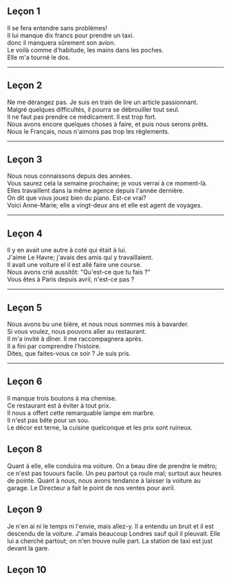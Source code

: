 ## Leçon 1
Il se fera entendre sans problèmes!  
Il lui manque dix francs pour prendre un taxi.  
donc il manquera sûrement son avion.  
Le voilà comme d'habitude, les mains dans les poches.  
Elle m'a tourné le dos.  
***
## Leçon 2
Ne me dérangez pas. Je suis en train de lire un article passionnant.  
Malgré quelques difficultés, il pourra se débrouiller tout seul.  
Il ne faut pas prendre ce médicament. Il est trop fort.  
Nous avons encore quelques choses à faire, et puis nous serons prêts.  
Nous le Français, nous n'aimons pas trop les règlements.  
***
## Leçon 3
Nous nous connaissons depuis des années.  
Vous saurez cela la semaine prochaine; je vous verrai à ce moment-là.  
Elles travaillent dans la même agence depuis l'année dernière.  
On dit que vous jouez bien du piano. Est-ce vrai?  
Voici Anne-Marie; elle a vingt-deux ans et elle est agent de voyages.  
***
## Leçon 4
Il y en avait une autre à coté qui était à lui.  
J'aime Le Havre; j'avais des amis qui y travaillaient.  
Il avait une voiture el il est allé faire une course.  
Nous avons crié aussitôt: "Qu'est-ce que tu fais ?"  
Vous êtes à Paris depuis avril, n'est-ce pas ?  
***
## Leçon 5
Nous avons bu une bière, et nous nous sommes mis à bavarder.  
Si vous voulez, nous pouvons aller au restaurant.  
Il m'a invité à dîner. Il me raccompagnera après.  
Il a fini par comprendre l'histoire.  
Dites, que faites-vous ce soir ? Je suis pris.  
***
## Leçon 6
Il manque trois boutons à ma chemise.  
Ce restaurant est à éviter à tout prix.  
Il nous a offert cette remarquable lampe em marbre.  
Il n'est pas bête pour un sou.  
Le décor est terne, la cuisine quelconque et les prix sont ruineux.

## Leçon 8
Quant à elle, elle conduira ma voiture.
On a beau dire de prendre le métro; ce n'est pas touours facile.
Un peu partout ça roule mal; surtout aux heures de pointe.
Quant à nous, nous avons tendance à laisser la voiture au garage.
Le Directeur a fait le point de nos ventes pour avril.

## Leçon 9
Je n'en ai ni le temps ni l'envie, mais allez-y.
Il a entendu un bruit et il est descendu de la voiture.
J'amais beaucoup Londres sauf quil il pleuvait.
Elle lui a cherché partout; on n'en trouve nulle part.
La station de taxi est just devant la gare.

## Leçon 10